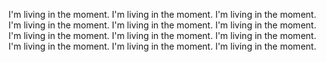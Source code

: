 I'm living in the moment.
I'm living in the moment.
I'm living in the moment.
I'm living in the moment.
I'm living in the moment.
I'm living in the moment.
I'm living in the moment.
I'm living in the moment.
I'm living in the moment.
I'm living in the moment.
I'm living in the moment.
I'm living in the moment.
